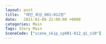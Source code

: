 ```yaml
---
layout: post
title:  "메인_회상_001~012장"
date:   2021-02-09 22:00:00 +0000
categories: Main
Tags: Story Main
SceneCode: ["scene_skip_cp001-012_q1_s10"]
---
```

